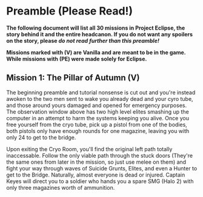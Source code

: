 # Preamble (Please Read!)
**The following document will list all 30 missions in Project Eclipse, the story behind it and the entire headcanon. If you do not want any spoilers on the story, please _do not read further than this preamble!_**

**Missions marked with (V) are Vanilla and are meant to be in the game. While missions with (PE) were made solely for Eclipse.**

## Mission 1: The Pillar of Autumn (V)

The beginning preamble and tutorial nonsense is cut out and you're instead awoken to the two men sent to wake you already dead and your cyro tube, and those around yours damaged and opened for emergency purposes. The observation window above has two high level elites smashing up the computer in an attempt to harm the systems keeping you alive. Once you free yourself from the cryo tube, pick up a pistol from one of the bodies, both pistols only have enough rounds for one magazine, leaving you with only 24 to get to the bridge. 

Upon exiting the Cryo Room, you'll find the original left path totally inaccessable. Follow the only viable path through the stuck doors (They're the same ones from later in the mission, so just use melee on them) and fight your way through waves of Suicide Grunts, Elites, and even a Hunter to get to the Bridge. Naturally, almost everyone is dead or injured. Captain Keyes will direct you to a soldier who hands you a spare SMG (Halo 2) with only three magazines worth of ammunition. 
